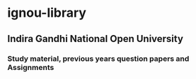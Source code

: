 # ignou-library

## Indira Gandhi National Open University

### Study material, previous years question papers and Assignments
